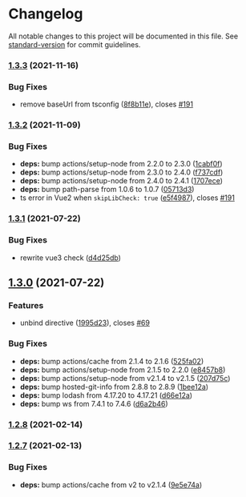 # Changelog

All notable changes to this project will be documented in this file. See [standard-version](https://github.com/conventional-changelog/standard-version) for commit guidelines.

### [1.3.3](https://github.com/justintaddei/v-wave/compare/v1.3.2...v1.3.3) (2021-11-16)


### Bug Fixes

* remove baseUrl from tsconfig ([8f8b11e](https://github.com/justintaddei/v-wave/commits/8f8b11ee1593d5381e70acb91452bfa66a6ac8ca)), closes [#191](https://github.com/justintaddei/v-wave/issues/191)

### [1.3.2](https://github.com/justintaddei/v-wave/compare/v1.3.1...v1.3.2) (2021-11-09)


### Bug Fixes

* **deps:** bump actions/setup-node from 2.2.0 to 2.3.0 ([1cabf0f](https://github.com/justintaddei/v-wave/commits/1cabf0f7d9ba0008bf07203001a9d115167ac743))
* **deps:** bump actions/setup-node from 2.3.0 to 2.4.0 ([f737cdf](https://github.com/justintaddei/v-wave/commits/f737cdfa6ece0edf76160e683687224b6d00064f))
* **deps:** bump actions/setup-node from 2.4.0 to 2.4.1 ([1707ece](https://github.com/justintaddei/v-wave/commits/1707ece66712c7d0ef5a3a79a85ff5548d191ed9))
* **deps:** bump path-parse from 1.0.6 to 1.0.7 ([05713d3](https://github.com/justintaddei/v-wave/commits/05713d305547c29eadb0bd577038358ecde97985))
* ts error in Vue2 when `skipLibCheck: true` ([e5f4987](https://github.com/justintaddei/v-wave/commits/e5f4987f970320452736784e31843e9ea35bb20a)), closes [#191](https://github.com/justintaddei/v-wave/issues/191)

### [1.3.1](https://github.com/justintaddei/v-wave/compare/v1.3.0...v1.3.1) (2021-07-22)


### Bug Fixes

* rewrite vue3 check ([d4d25db](https://github.com/justintaddei/v-wave/commits/d4d25db3fdded738bb42b6137dd95e6f8cb877e6))

## [1.3.0](https://github.com/justintaddei/v-wave/compare/v1.2.8...v1.3.0) (2021-07-22)


### Features

* unbind directive ([1995d23](https://github.com/justintaddei/v-wave/commits/1995d2327c313ac16285d20d5a413884d42357a2)), closes [#69](https://github.com/justintaddei/v-wave/issues/69)


### Bug Fixes

* **deps:** bump actions/cache from 2.1.4 to 2.1.6 ([525fa02](https://github.com/justintaddei/v-wave/commits/525fa0224fcc659dc8cd2d69f53a0a6bf1ab000c))
* **deps:** bump actions/setup-node from 2.1.5 to 2.2.0 ([e8457b8](https://github.com/justintaddei/v-wave/commits/e8457b82a3c9d445c0d2856b84c4515924761a64))
* **deps:** bump actions/setup-node from v2.1.4 to v2.1.5 ([207d75c](https://github.com/justintaddei/v-wave/commits/207d75ca827faa35f347b1a7eb5881a7bee23b5b))
* **deps:** bump hosted-git-info from 2.8.8 to 2.8.9 ([1bee12a](https://github.com/justintaddei/v-wave/commits/1bee12a264949de430e6733a7d71677aeb1e0fee))
* **deps:** bump lodash from 4.17.20 to 4.17.21 ([d66e12a](https://github.com/justintaddei/v-wave/commits/d66e12a5185c494beae135eaebd34382d191c867))
* **deps:** bump ws from 7.4.1 to 7.4.6 ([d6a2b46](https://github.com/justintaddei/v-wave/commits/d6a2b46f5ed49eaa035d391e8fe41c4459a617b5))


### [1.2.8](https://github.com/justintaddei/v-wave/compare/v1.2.7...v1.2.8) (2021-02-14)

### [1.2.7](https://github.com/justintaddei/v-wave/compare/v1.2.6...v1.2.7) (2021-02-13)


### Bug Fixes

* **deps:** bump actions/cache from v2 to v2.1.4 ([9e5e74a](https://github.com/justintaddei/v-wave/commits/9e5e74a06b5afe4964228c4b314be39f01df3c15))
